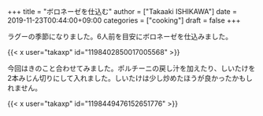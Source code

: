 +++
title = "ボロネーゼを仕込む"
author = ["Takaaki ISHIKAWA"]
date = 2019-11-23T00:44:00+09:00
categories = ["cooking"]
draft = false
+++

ラグーの季節になりました。6人前を目安にボロネーゼを仕込みました。  

{{< x user="takaxp" id="1198402850017005568" >}}  

今回はきのこと合わせてみました。ポルチーニの戻し汁を加えたり、しいたけを2本みじん切りにして入れました。しいたけは少し炒めたほうが良かったかもしれません。  

{{< x user="takaxp" id="1198449476152651776" >}}
